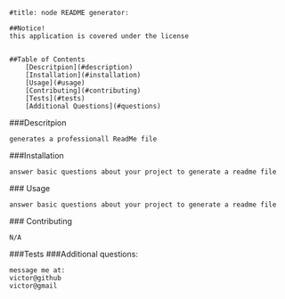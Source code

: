 
    #title: node README generator:
    
    ##Notice!
    this application is covered under the license 

    
    ##Table of Contents
        [Descritpion](#description)
        [Installation](#installation)
        [Usage](#usage)
        [Contributing](#contributing)
        [Tests](#tests)
        [Additional Questions](#questions)


    
<a name = 'description' />
    ###Descritpion

    generates a professionall ReadMe file


<a name = 'installation' />
    ###Installation

    answer basic questions about your project to generate a readme file


<a name = 'usage' />
    ### Usage

    answer basic questions about your project to generate a readme file


<a name = 'contributing' />
    ### Contributing

    N/A


<a name = 'tests' />
    ###Tests

    


<a name = 'questions' />
    ###Additional questions:
    
    message me at:
    victor@github
    victor@gmail

    